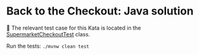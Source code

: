 # Back to the Checkout: Java solution

📌 The relevant test case for this Kata is located in the [SupermarketCheckoutTest](src/test/java/com/github/nscuro/bttc/SupermarketCheckoutTest.java) class.  

Run the tests: `./mvnw clean test`